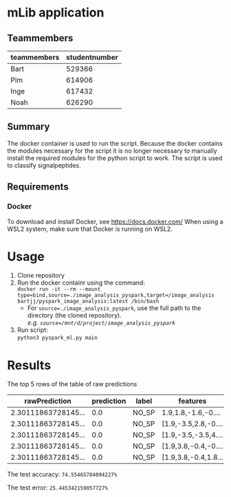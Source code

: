 # mLib application
## Teammembers
|   teammembers |   studentnumber   |
----------------|--------------------
|   Bart        |  529366           |
|   Pim         |  614906           |
|   Inge        |  617432           |
|   Noah        |   626290          |

## Summary
The docker container is used to run the script.
Because the docker contains the modules necessary for the script it is no longer necessary to manually install the required modules for the python script to work.
The script is used to classify signalpeptides.

## Requirements
### Docker
To download and install Docker, see https://docs.docker.com/
When using a WSL2 system, make sure that Docker is running on WSL2.

# Usage
1. Clone repository
2. Run the docker containr using the command:   
`docker run -it --rm --mount type=bind,source=./image_analysis_pyspark,target=/image_analysis bartjj/pyspark_image_analysis:latest /bin/bash`
    * For `source=./image_analysis_pyspark`, use the full path to the directory (the cloned repository).    
      *e.g. `source=/mnt/d/project/image_analysis_pyspark`*
3. Run script:   
 `python3 pyspark_ml.py main`

# Results
The top 5 rows of the table of raw predictions

|       rawPrediction|prediction|label|            features|
---------------------|----------|-----|--------------------|
| 2.30111863728145...|       0.0|NO_SP| 1.9,1.8,-1.6,-0....|
| 2.30111863728145...|       0.0|NO_SP|[1.9,-3.5,2.8,-0....|
| 2.30111863728145...|       0.0|NO_SP|[1.9,-3.5,-3.5,4....|
| 2.30111863728145...|       0.0|NO_SP|[1.9,3.8,-0.4,-0....|
| 2.30111863728145...|       0.0|NO_SP|[1.9,3.8,-0.4,1.8...|

The test accuracy:
 `74.55465784094227%`

The test error: 
 `25.445342159057727%`
